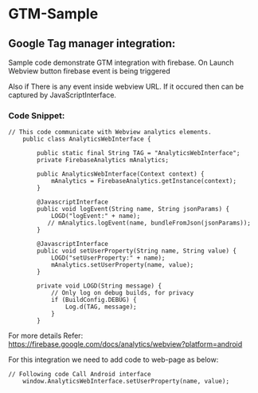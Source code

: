# GTM-Sample
## Google Tag manager integration:

Sample code demonstrate GTM integration with firebase.
On Launch Webview button firebase event is being triggered

Also if There is any event inside webview URL. If it occured then can be captured by JavaScriptInterface.

### Code Snippet:

```
// This code communicate with Webview analytics elements.
    public class AnalyticsWebInterface {

        public static final String TAG = "AnalyticsWebInterface";
        private FirebaseAnalytics mAnalytics;

        public AnalyticsWebInterface(Context context) {
            mAnalytics = FirebaseAnalytics.getInstance(context);
        }

        @JavascriptInterface
        public void logEvent(String name, String jsonParams) {
            LOGD("logEvent:" + name);
           // mAnalytics.logEvent(name, bundleFromJson(jsonParams));
        }

        @JavascriptInterface
        public void setUserProperty(String name, String value) {
            LOGD("setUserProperty:" + name);
            mAnalytics.setUserProperty(name, value);
        }

        private void LOGD(String message) {
            // Only log on debug builds, for privacy
            if (BuildConfig.DEBUG) {
                Log.d(TAG, message);
            }
        }
```

For more details Refer: https://firebase.google.com/docs/analytics/webview?platform=android


For this integration we need to add code to web-page as below:

````
// Following code Call Android interface
    window.AnalyticsWebInterface.setUserProperty(name, value);
    
````



